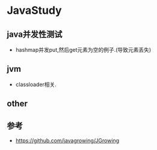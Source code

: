 # JavaStudy

## java并发性测试
* hashmap并发put,然后get元素为空的例子.(导致元素丢失)




## jvm
* classloader相关.

## other



## 参考
* https://github.com/javagrowing/JGrowing